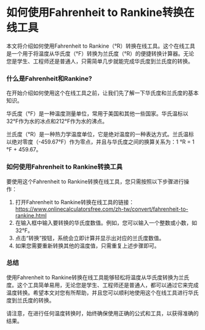 如何使用Fahrenheit to Rankine转换在线工具
===============================

本文将介绍如何使用Fahrenheit to Rankine（°R）转换在线工具。这个在线工具是一个用于将温度从华氏度（°F）转换为兰氏度（°R）的便捷转换计算器。无论您是学生、工程师还是普通人，只需简单几步就能完成华氏度到兰氏度的转换。

### 什么是Fahrenheit和Rankine?

在开始介绍如何使用这个在线工具之前，让我们先了解一下华氏度和兰氏度的基本知识。

华氏度（°F）是一种温度测量单位，常用于美国和其他一些国家。华氏温标以32°F作为水的冰点和212°F作为水的沸点。

兰氏度（°R）是一种热力学温度单位，它是绝对温度的一种表达方式。兰氏温标以绝对零度（-459.67°F）作为零点，并且与华氏度之间的换算关系为：1 °R = 1 °F + 459.67。

### 如何使用Fahrenheit to Rankine转换工具

要使用这个Fahrenheit to Rankine转换在线工具，您只需按照以下步骤进行操作：

1. 打开Fahrenheit to Rankine转换在线工具的链接：<https://www.onlinecalculatorsfree.com/zh-tw/convert/fahrenheit-to-rankine.html>
2. 在输入框中输入要转换的华氏度数值。例如，您可以输入一个整数或小数，如32°F。
3. 点击“转换”按钮，系统会立即计算并显示出对应的兰氏度数值。
4. 如果您需要重新转换其他的温度值，只需重复上述步骤即可。

### 总结

使用Fahrenheit to Rankine转换在线工具能够轻松将温度从华氏度转换为兰氏度。这个工具简单易用，无论您是学生、工程师还是普通人，都可以通过它来完成温度转换。希望本文对您有所帮助，并且您可以顺利地使用这个在线工具进行华氏度到兰氏度的转换。

请注意，在进行任何温度转换时，始终确保使用正确的公式和工具，以获得准确的结果。